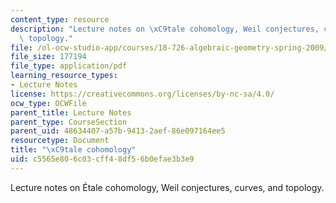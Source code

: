 ```yaml
---
content_type: resource
description: "Lecture notes on \xC9tale cohomology, Weil conjectures, curves, and\
  \ topology."
file: /ol-ocw-studio-app/courses/18-726-algebraic-geometry-spring-2009/c5565e806c03cff48df56b0efae3b3e9_MIT18_726s09_lec27_etale_cohom.pdf
file_size: 177194
file_type: application/pdf
learning_resource_types:
- Lecture Notes
license: https://creativecommons.org/licenses/by-nc-sa/4.0/
ocw_type: OCWFile
parent_title: Lecture Notes
parent_type: CourseSection
parent_uid: 48634407-a57b-9413-2aef-86e097164ee5
resourcetype: Document
title: "\xC9tale cohomology"
uid: c5565e80-6c03-cff4-8df5-6b0efae3b3e9
---
```

Lecture notes on Étale cohomology, Weil conjectures, curves, and topology.